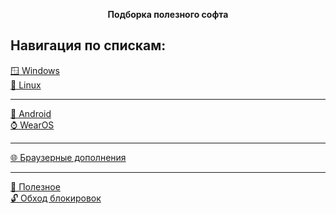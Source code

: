 <div align="center">

**Подборка полезного софта**  
</div>

## Навигация по спискам:
[🪟 Windows](/list/windows.md)  
[🐧 Linux](/list/linux.md)
___
[🤖 Android](/list/android.md)  
[⌚️ WearOS](/list/wearos.md)  
___
[🌐 Браузерные дополнения](/list/browser_add-ons.md)  
___
[🌠 Полезное](/list/useful.md)  
[🔓 Обход блокировок](/list/blocking_bypass.md)
